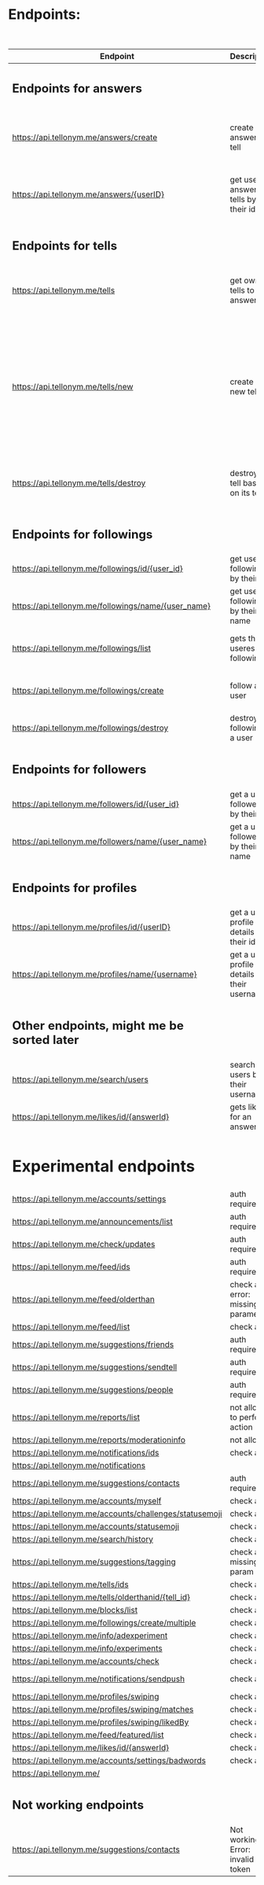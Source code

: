 # Endpoints:<br /><br />
|Endpoint|Description|parameters|Other|
|--------|-----------|:--------:|:-----:|
|<h2> Endpoints for answers</h2>|
|https://api.tellonym.me/answers/create |create an answer to a tell|limit--limit for tells to fetch,<br />answer--answer as written text,<br />tellId--Tell id to respond to|Auth required|
|https://api.tellonym.me/answers/{userID}|get users answers to tells by their id|userId--user-ID(self explanatory),<br />pos--position to get,<br /> optional:limit--limit of Results, max 100)|max Limit 100,<br />No auth required|
|<h2>Endpoints for tells</h2>
|https://api.tellonym.me/tells | get own tells to answer|optional:<br />limit--limit for number of fetches, max. 300,<br />pos--position to start fetching|Auth required,<br />max. limit 300|
|https://api.tellonym.me/tells/new |create a new tell||tell--text which tell should contain,<br />userId--user to send the tell to,<br />limit--limit of tells to fetch,<br />isInstagramInAppBrowser--False,<br />isSenderRevealed--bool which shows if senders name should be revealed,<br />optional:senderStatus--should be 2 if sender revealed. If not, won't show sender in Tellonym|Auth needed|
|https://api.tellonym.me/tells/destroy |destroy a tell based on its tellId|tellId--Tell id for a certain tell you want to destroy,<br />optionak: limit--limit for following request||Auth required, won't generate a server response|
|<h2>Endpoints for followings</h2>|
|https://api.tellonym.me/followings/id/{user_id}|get users followings by their id|None|No auth required,<br />max Limit 500|
|https://api.tellonym.me/followings/name/{user_name}|get users followings by their name|None|No auth required,<br />max Limit 500|
|https://api.tellonym.me/followings/list |gets the useres own followings| optional: limit--how many results to fetch,<br />pos--at which position to fetch|Max limit is 500,<br />Auth token required|
|https://api.tellonym.me/followings/create |follow a user|userId--userId to follow,<br />isFollowingAnonymous--bool if anonymous| Auth required|
|https://api.tellonym.me/followings/destroy |destroy the following of a user|userId--userId to destroy follow with|Auth required|
|<h2>Endpoints for followers</h2>|
|https://api.tellonym.me/followers/id/{user_id}|get a users followers by their id|None|No auth required,<br />max Limit 500|
|https://api.tellonym.me/followers/name/{user_name}|get a users followers by their name|None|No auth required,<br />max Limit 500|
|<h2>Endpoints for profiles</h2>|
|https://api.tellonym.me/profiles/id/{userID}|get a users profile details by their id|None|No auth required|
|https://api.tellonym.me/profiles/name/{username}|get a users profile details by their username|None|No auth required|
|<h2>Other endpoints, might me be sorted later</h2>|
|https://api.tellonym.me/search/users |search for users by their username|searchString--String to search for,<br />optional:limit--limit for search Results|Token necessary,<br />max Limit 50|
|https://api.tellonym.me/likes/id/{answerId}|gets likes for an answer|none|No auth required,<br />max Limit 50|
|<h1>Experimental endpoints</h1>|
|https://api.tellonym.me/accounts/settings |auth required|implemented|
|https://api.tellonym.me/announcements/list |auth required|implemented|
|https://api.tellonym.me/check/updates |auth required|implemented|
|https://api.tellonym.me/feed/ids |auth required|implemented|
|https://api.tellonym.me/feed/olderthan | check auth, error: missing parameter|
|https://api.tellonym.me/feed/list |check auth|
|https://api.tellonym.me/suggestions/friends |auth required|
|https://api.tellonym.me/suggestions/sendtell |auth required|
|https://api.tellonym.me/suggestions/people |auth required|
|https://api.tellonym.me/reports/list |not allowed to perform action|
|https://api.tellonym.me/reports/moderationinfo |not allowed|
|https://api.tellonym.me/notifications/ids |check auth|
|https://api.tellonym.me/notifications |
|https://api.tellonym.me/suggestions/contacts | auth required|
|https://api.tellonym.me/accounts/myself | check auth|
|https://api.tellonym.me/accounts/challenges/statusemoji | check auth|
|https://api.tellonym.me/accounts/statusemoji | check auth|
|https://api.tellonym.me/search/history | check auth|
|https://api.tellonym.me/suggestions/tagging |check auth, missing param|
|https://api.tellonym.me/tells/ids | check auth|
|https://api.tellonym.me/tells/olderthanid/{tell_id} |check auth|
|https://api.tellonym.me/blocks/list |check auth|
|https://api.tellonym.me/followings/create/multiple |check auth|not found|
|https://api.tellonym.me/info/adexperiment |check auth|check meaning|
|https://api.tellonym.me/info/experiments |check auth| check meaning|
|https://api.tellonym.me/accounts/check |check auth| param missing|
|https://api.tellonym.me/notifications/sendpush | check auth|returns "ok", check meaining, |sends push to device|
|https://api.tellonym.me/profiles/swiping |check auth| check working|
|https://api.tellonym.me/profiles/swiping/matches | check auth|
|https://api.tellonym.me/profiles/swiping/likedBy |check auth| not allowed|
|https://api.tellonym.me/feed/featured/list |check auth|
|https://api.tellonym.me/likes/id/{answerId} |check auth| revisit and check|
|https://api.tellonym.me/accounts/settings/badwords | check auth| ?show bad words?|
|https://api.tellonym.me/ |
|<h2>Not working endpoints</h2>|
|https://api.tellonym.me/suggestions/contacts |Not working, Error: invalid token|
